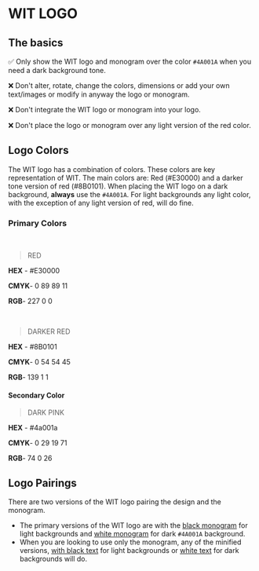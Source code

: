 # WIT LOGO

## The basics

✅ Only show the WIT logo and monogram over the color `#4A001A` when you need a dark background tone.

❌ Don't alter, rotate, change the colors, dimensions or add your own text/images or modify in anyway the logo or monogram.

❌ Don't integrate the WIT logo or monogram into your logo.

❌ Don't place the logo or monogram over any light version of the red color.

## Logo Colors

The WIT logo has a combination of colors. These colors are key representation of WIT. The main colors are: Red (#E30000) and a darker tone version of red (#8B0101). When placing the WIT logo on a dark background, **always** use the `#4A001A`. For light backgrounds any light color, with the exception of any light version of red, will do fine.

### Primary Colors

<br/>

> RED

**HEX** - #E30000

**CMYK**- 0 89 89 11

**RGB**- 227 0 0

<br />

> DARKER RED

**HEX** - #8B0101

**CMYK**- 0 54 54 45

**RGB**- 139 1 1

#### Secondary Color

> DARK PINK

**HEX** - #4a001a

**CMYK**- 0 29 19 71

**RGB**- 74 0 26

## Logo Pairings

There are two versions of the WIT logo pairing the design and the monogram.

- The primary versions of the WIT logo are with the [black monogram](./WITblkText..svg) for light backgrounds and [white monogram](./WITwhtText.svg) for dark `#4A001A` background.
- When you are looking to use only the monogram, any of the minified versions, [with black text](./WITminBlkText.svg) for light backgrounds or [white text](./WITminWhtText.svg) for dark backgrounds will do.
